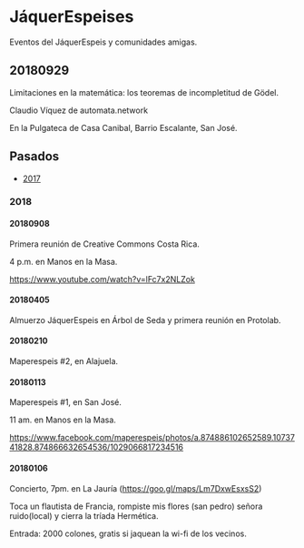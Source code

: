 # JáquerEspeises

Eventos del JáquerEspeis y comunidades amigas.

## 20180929

Limitaciones en la matemática: los teoremas de incompletitud de Gödel.

Claudio Víquez de automata.network

En la Pulgateca de Casa Canibal, Barrio Escalante, San José.

## Pasados

* [2017](2017)

### 2018

#### 20180908

Primera reunión de Creative Commons Costa Rica.

4 p.m. en Manos en la Masa.

https://www.youtube.com/watch?v=lFc7x2NLZok

#### 20180405

Almuerzo JáquerEspeis en Árbol de Seda y primera reunión en Protolab.

#### 20180210

Maperespeis #2, en Alajuela.

#### 20180113

Maperespeis #1, en San José.

11 am. en Manos en la Masa.

https://www.facebook.com/maperespeis/photos/a.874886102652589.1073741828.874866632654536/1029066817234516

#### 20180106

Concierto, 7pm. en La Jauría (https://goo.gl/maps/Lm7DxwEsxsS2)

Toca un flautista de Francia, rompiste mis flores (san pedro) señora ruido(local) y cierra la tríada Hermética.

Entrada: 2000 colones, gratis si jaquean la wi-fi de los vecinos.
